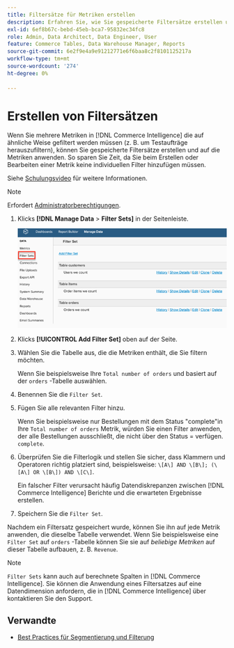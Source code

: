 ```yaml
---
title: Filtersätze für Metriken erstellen
description: Erfahren Sie, wie Sie gespeicherte Filtersätze erstellen und auf die Metriken anwenden.
exl-id: 6ef8b67c-bebd-45eb-bca7-95832ec34fc8
role: Admin, Data Architect, Data Engineer, User
feature: Commerce Tables, Data Warehouse Manager, Reports
source-git-commit: 6e2f9e4a9e91212771e6f6baa8c2f8101125217a
workflow-type: tm+mt
source-wordcount: '274'
ht-degree: 0%

---
```


# Erstellen von Filtersätzen

Wenn Sie mehrere Metriken in [!DNL Commerce Intelligence] die auf ähnliche Weise gefiltert werden müssen (z. B. um Testaufträge herauszufiltern), können Sie gespeicherte Filtersätze erstellen und auf die Metriken anwenden. So sparen Sie Zeit, da Sie beim Erstellen oder Bearbeiten einer Metrik keine individuellen Filter hinzufügen müssen.

Siehe [Schulungsvideo](https://experienceleague.adobe.com/docs/commerce-knowledge-base/kb/how-to/mbi-training-video-filter-sets.html) für weitere Informationen.

>[!NOTE]
>
>Erfordert [Administratorberechtigungen](../../administrator/user-management/user-management.md).

1. Klicks **[!DNL Manage Data** > **Filter Sets]** in der Seitenleiste.

   ![](../../assets/create-filter-sets.png)

1. Klicks **[!UICONTROL Add Filter Set]** oben auf der Seite.

1. Wählen Sie die Tabelle aus, die die Metriken enthält, die Sie filtern möchten.

   Wenn Sie beispielsweise Ihre `Total number of orders` und basiert auf der `orders` -Tabelle auswählen.

1. Benennen Sie die `Filter Set`.

1. Fügen Sie alle relevanten Filter hinzu.

   Wenn Sie beispielsweise nur Bestellungen mit dem Status &quot;complete&quot;in Ihre `Total number of orders` Metrik, würden Sie einen Filter anwenden, der alle Bestellungen ausschließt, die nicht über den Status = verfügen. `complete`.

1. Überprüfen Sie die Filterlogik und stellen Sie sicher, dass Klammern und Operatoren richtig platziert sind, beispielsweise: `\[A\] AND \[B\]; (\[A\] OR \[B\]) AND \[C\]`.

   Ein falscher Filter verursacht häufig Datendiskrepanzen zwischen [!DNL Commerce Intelligence] Berichte und die erwarteten Ergebnisse erstellen.

1. Speichern Sie die `Filter Set`.

Nachdem ein Filtersatz gespeichert wurde, können Sie ihn auf jede Metrik anwenden, die dieselbe Tabelle verwendet. Wenn Sie beispielsweise eine `Filter Set` auf `orders` -Tabelle können Sie sie auf *beliebige Metriken* auf dieser Tabelle aufbauen, z. B. `Revenue`.

>[!NOTE]
>
>`Filter Sets` kann auch auf berechnete Spalten in [!DNL Commerce Intelligence]. Sie können die Anwendung eines Filtersatzes auf eine Datendimension anfordern, die in [!DNL Commerce Intelligence] über kontaktieren Sie den Support.

## Verwandte

* [Best Practices für Segmentierung und Filterung](../../best-practices/segment-filter.md)
